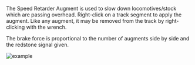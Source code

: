 The Speed Retarder Augment is used to slow down locomotives/stock which are passing overhead.  Right-click on a track segment to apply the augment. Like any augment, it may be removed from the track by right-clicking with the wrench.

The brake force is proportional to the number of augments side by side and the redstone signal given.

![example](immersiverailroading:wiki/images/speedretarder.png)